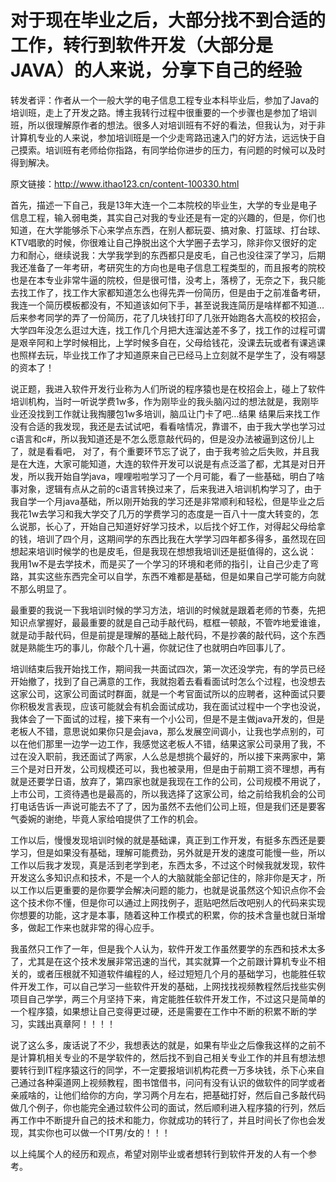 # 对于现在毕业之后，大部分找不到合适的工作，转行到软件开发（大部分是JAVA）的人来说，分享下自己的经验
转发者评：作者从一个一般大学的电子信息工程专业本科毕业后，参加了Java的培训班，走上了开发之路。博主我转行过程中很重要的一个步骤也是参加了培训班，所以很理解原作者的想法。很多人对培训班有不好的看法，但我认为，对于非计算机专业的人来说，参加培训班是一个少走弯路迅速入门的好方法，远远快于自己摸索。培训班有老师给你指路，有同学给你进步的压力，有问题的时候可以及时得到解决。

原文链接：http://www.ithao123.cn/content-100330.html

 

首先，描述一下自己，我是13年大连一个二本院校的毕业生，大学的专业是电子信息工程，输入弱电类，其实自己对我的专业还是有一定的兴趣的，但是，你们也知道，在大学能够杀下心来学点东西，在别人都玩耍、搞对象、打篮球、打台球、KTV唱歌的时候，你很难让自己挣脱出这个大学圈子去学习，除非你又很好的定力和耐心，继续说我：大学我学到的东西都只是皮毛，自己也没往深了学习，后期我还准备了一年考研，考研究生的方向也是电子信息工程类型的，而且报考的院校也是在本专业非常牛逼的院校，但是很可惜，没考上，落榜了，无奈之下，我只能去找工作了，找工作大家都知道怎么也得先弄一份简历，但是由于之前准备考研，我连一个简历模板都没有，不知道该如何下手，甚至说我连简历是啥样都不知道…后来参考同学的弄了一份简历，花了几块钱打印了几张开始跑各大高校的校招会，大学四年没怎么逛过大连，找工作几个月把大连溜达差不多了，找工作的过程可谓是艰辛阿和上学时候相比，上学时候多自在，父母给钱花，没课去玩或者有课逃课也照样去玩，毕业找工作了才知道原来自己已经马上立刻就不是学生了，没有嘚瑟的资本了！

说正题，我进入软件开发行业称为人们所说的程序猿也是在校招会上，碰上了软件培训机构，当时一听说学费1w多，作为刚毕业的我头脑闪过的想法就是，我刚毕业还没找到工作就让我掏腰包1w多培训，脑瓜让门卡了吧…结果   结果后来找工作没有合适的我发现，我还是去试试吧，看看啥情况，靠谱不，由于我大学也学习过c语言和c#，所以我知道还是不怎么愿意敲代码的，但是没办法被逼到这份儿上了，就是看看吧，                 对了，有个重要环节忘了说了，由于我考验之后失败，并且我是在大连，大家可能知道，大连的软件开发可以说是有点泛滥了都，尤其是对日开发，所以我开始自学java，哩哩啦啦学习了一个月可能，看了一些基础，明白了啥事对象，逻辑有点从之前的c语言转换过来了，后来我进入培训机构学习了，由于我自学一个月java基础，所以刚开始我的学习还是非常顺利和轻松，但是毕业之后我花1w去学习和我大学交了几万的学费学习的态度是一百八十一度大转变的，怎么说那，长心了，开始自己知道好好学习技术，以后找个好工作，对得起父母给拿的钱，培训了四个月，这期间学的东西比我在大学学习四年都多得多，虽然现在回想起来培训时候学的也是皮毛，但是我现在想想我培训还是挺值得的，这么说：    我用1w不是去学技术，而是买了一个学习的环境和老师的指引，让自己少走了弯路，其实这些东西完全可以自学，东西不难都是基础，但是如果自己学可能方向就不那么明显了。

最重要的我说一下我培训时候的学习方法，培训的时候就是跟着老师的节奏，先把知识点掌握好，最最重要的就是自己动手敲代码，框框一顿敲，不管咋地爱谁谁，就是动手敲代码，但是前提是理解的基础上敲代码，不是抄袭的敲代码，这个东西就是熟能生巧的事儿，你敲个几十遍，你就记住了也就明白咋回事儿了。

培训结束后我开始找工作，期间我一共面试四次，第一次还没学完，有的学员已经开始撤了，找到了自己满意的工作，我就抱着去看看面试时怎么个过程，也没想去这家公司，这家公司面试时群面，就是一个考官面试所以的应聘者，这种面试只要你积极发言表现，应该可能就会有机会面试成功，我在面试过程中一个字也没说，我体会了一下面试的过程，接下来有一个小公司，但是不是主做java开发的，但是老板人不错，意思说如果你只是会java，那么发展空间调小，让我也学点别的，可以在他们那里一边学一边工作，我感觉这老板人不错，结果这家公司录用了我，不过在没入职前，我还面试了两家，人么总是想挑个最好的，所以接下来两家中，第三个是对日开发，公司规模还可以，我也被录用，但是由于前期工资不理想，再有就是还要学日语，放弃了，第四家也就是我现在工作的公司，公司规模不用说了，上市公司，工资待遇也是最高的，所以我选择了这家公司，给之前给我机会的公司打电话告诉一声说可能去不了了，因为虽然不去他们公司上班，但是我们还是要客气委婉的谢绝，毕竟人家给咱提供了工作的机会。

工作以后，慢慢发现培训时候的就是基础课，真正到工作开发，有挺多东西还是要学习，但是如果没有基础，理解可能费劲，另外就是开发的速度可能慢一些，所以工作以后我才发现，真是活到老学到老，东西太多，不过这个时候我就发现，软件开发这么多知识点和技术，不是一个人的大脑就能全部记住的，除非你是天才，所以工作以后更重要的是你要学会解决问题的能力，也就是说虽然这个知识点你不会这个技术你不懂，但是你可以通过上网找例子，逛贴吧然后改吧别人的代码来实现你想要的功能，这才是本事，随着这种工作模式的积累，你的技术含量也就日渐增多，做起工作来也就非常的得心应手。

我虽然只工作了一年，但是我个人认为，软件开发工作虽然要学的东西和技术太多了，尤其是在这个技术发展非常迅速的当代，其实就算一个之前跟计算机专业不相关的，或者压根就不知道软件编程的人，经过短短几个月的基础学习，也能胜任软件开发工作，可以自己学习一些软件开发的基础，上网找找视频教程然后找些实例项目自己学学，两三个月坚持下来，肯定能胜任软件开发工作，不过这只是简单的一个程序猿，如果想让自己变得更过硬，还是需要在工作中不断的积累不断的学习，实践出真章阿！！！！

说了这么多，废话说了不少，我想表达的就是，如果有毕业之后像我这样的之前不是计算机相关专业的不是学软件的，然后找不到自己相关专业工作的并且有想法想要转行到IT程序猿这行的同学，不一定要报培训机构花费一万多块钱，杀下心来自己通过各种渠道网上视频教程，图书馆借书，问问有没有认识的做软件的同学或者亲戚啥的，让他们给你的方向，学习两个月左右，把基础打好，然后自己多敲代码做几个例子，你也能完全通过软件公司的面试，然后顺利进入程序猿的行列，然后再工作中不断提升自己的技术和能力，你就成功的转行了，并且时间长了你也会发现，其实你也可以做一个IT男/女的！！！

以上纯属个人的经历和观点，希望对刚毕业或者想转行到软件开发的人有一个参考。

